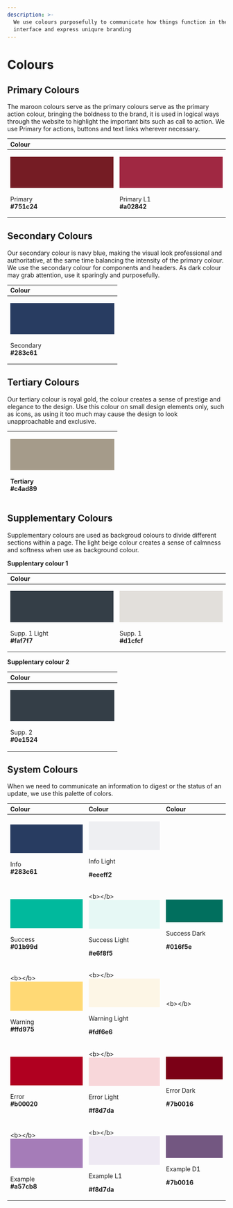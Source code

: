 ```yaml
---
description: >-
  We use colours purposefully to communicate how things function in the
  interface and express uniqure branding
---
```


# Colours

## Primary Colours

The maroon colours serve as the primary colours serve as the primary action colour, bringing the boldness to the brand, it is used in logical ways through the website to highlight the important bits such as call to action. We use Primary for actions, buttons and text links wherever necessary.

<table>
  <thead>
    <tr>
      <th style="text-align:left">Colour</th>
      <th style="text-align:left"></th>
    </tr>
  </thead>
  <tbody>
    <tr>
      <td style="text-align:left">
        <p>
          <img src="../.gitbook/assets/primary.png" alt/>
        </p>
        <p>Primary
          <br /> <b>#751c24</b>
        </p>
      </td>
      <td style="text-align:left">
        <p>
          <img src="../.gitbook/assets/primary-l1.png" alt/>
        </p>
        <p>Primary L1
          <br /> <b>#a02842</b>
        </p>
      </td>
    </tr>
  </tbody>
</table>

## Secondary Colours

Our secondary colour is navy blue, making the visual look professional and authoritative, at the same time balancing the intensity of the primary colour. We use the secondary colour for components and headers. As dark colour may grab attention, use it sparingly and purposefully.

<table>
  <thead>
    <tr>
      <th style="text-align:left">Colour</th>
    </tr>
  </thead>
  <tbody>
    <tr>
      <td style="text-align:left">
        <p>
          <img src="../.gitbook/assets/secondary_-283c61.png" alt/>
        </p>
        <p>Secondary
          <br /> <b>#283c61</b>
        </p>
      </td>
    </tr>
  </tbody>
</table>

## Tertiary Colours

Our tertiary colour is royal gold, the colour creates a sense of prestige and elegance to the design. Use this colour on small design elements only, such as icons, as using it too much may cause the design to look unapproachable and exclusive.

<table>
  <thead>
    <tr>
      <th style="text-align:left">
        <p>
          <img src="../.gitbook/assets/khakid1_-a59b8a.png" alt/>
        </p>
        <p>Tertiary
          <br /><b>#c4ad89</b>
        </p>
      </th>
    </tr>
  </thead>
  <tbody></tbody>
</table>

## Supplementary Colours

Supplementary colours are used as backgroud colours to divide different sections within a page. The light beige colour creates a sense of calmness and softness when use as background colour.  
  
**Supplentary colour 1**

<table>
  <thead>
    <tr>
      <th style="text-align:left">Colour</th>
      <th style="text-align:left"></th>
    </tr>
  </thead>
  <tbody>
    <tr>
      <td style="text-align:left">
        <p>
          <img src="../.gitbook/assets/supplementary-bg-dark_-343e47.png" alt/>
        </p>
        <p>Supp. 1 Light
          <br /> <b>#faf7f7</b>
        </p>
      </td>
      <td style="text-align:left">
        <p>
          <img src="../.gitbook/assets/khaki_-e2dfdb.png" alt/>
        </p>
        <p>Supp. 1
          <br /> <b>#d1cfcf</b>
        </p>
      </td>
    </tr>
  </tbody>
</table>

**Supplentary colour 2**

<table>
  <thead>
    <tr>
      <th style="text-align:left">Colour</th>
    </tr>
  </thead>
  <tbody>
    <tr>
      <td style="text-align:left">
        <p>
          <img src="../.gitbook/assets/supplementary-bg-dark_-343e47.png" alt/>
        </p>
        <p>Supp. 2
          <br /> <b>#0e1524</b>
        </p>
      </td>
    </tr>
  </tbody>
</table>

## System Colours

When we need to communicate an information to digest or the status of an update, we use this palette of colors.

<table>
  <thead>
    <tr>
      <th style="text-align:left">Colour</th>
      <th style="text-align:left">Colour</th>
      <th style="text-align:left">Colour</th>
    </tr>
  </thead>
  <tbody>
    <tr>
      <td style="text-align:left">
        <p>
          <img src="../.gitbook/assets/system-info-dark_-283c61.png" alt/>
        </p>
        <p>Info
          <br /> <b>#283c61</b>
        </p>
      </td>
      <td style="text-align:left">
        <p>
          <img src="../.gitbook/assets/system-info-light_-eeeff2.png" alt/>
        </p>
        <p>Info Light</p>
        <p><b>  #eeeff2</b>
        </p>
      </td>
      <td style="text-align:left"></td>
    </tr>
    <tr>
      <td style="text-align:left">
        <p>
          <img src="../.gitbook/assets/system-success-01b99d.png" alt/>
        </p>
        <p>Success
          <br /><b> #01b99d</b>
        </p>
      </td>
      <td style="text-align:left">
        <p>&lt;b&gt;&lt;/b&gt;
          <img src="../.gitbook/assets/system-success-light-e6f8f5.png"
          alt/>
        </p>
        <p>Success Light</p>
        <p><b>  #e6f8f5</b>
        </p>
      </td>
      <td style="text-align:left">
        <p>&#x200B;
          <img src="../.gitbook/assets/system-success-dark-016f5e.png" alt/>&#x200B;</p>
        <p>Success Dark</p>
        <p><b> #016f5e</b>
        </p>
      </td>
    </tr>
    <tr>
      <td style="text-align:left">
        <p>&lt;b&gt;&lt;/b&gt;
          <img src="../.gitbook/assets/system-warning-ffd975.png"
          alt/>
        </p>
        <p>Warning
          <br /><b> #ffd975</b>
        </p>
      </td>
      <td style="text-align:left">
        <p>&lt;b&gt;&lt;/b&gt;
          <img src="../.gitbook/assets/system-warning-l1-fdf6e6.png"
          alt/>
        </p>
        <p>Warning Light</p>
        <p><b>  #fdf6e6</b>
        </p>
      </td>
      <td style="text-align:left">&lt;b&gt;&lt;/b&gt;</td>
    </tr>
    <tr>
      <td style="text-align:left">
        <p>
          <img src="../.gitbook/assets/system-error-b00020.png" alt/>
        </p>
        <p>Error
          <br /><b> #b00020</b>
        </p>
      </td>
      <td style="text-align:left">
        <p>&lt;b&gt;&lt;/b&gt;
          <img src="../.gitbook/assets/system-error-l1-f8d7da.png"
          alt/>
        </p>
        <p>Error Light</p>
        <p><b>  #f8d7da</b>
        </p>
      </td>
      <td style="text-align:left">
        <p>&#x200B;
          <img src="../.gitbook/assets/system-error-d1-7b0016.png" alt/>&#x200B;</p>
        <p>Error Dark</p>
        <p><b> #7b0016</b>
        </p>
      </td>
    </tr>
    <tr>
      <td style="text-align:left">
        <p>&lt;b&gt;&lt;/b&gt;
          <img src="../.gitbook/assets/system-example-a57cb8.png"
          alt/>
        </p>
        <p>Example
          <br /><b> #a57cb8</b>
        </p>
      </td>
      <td style="text-align:left">
        <p>&lt;b&gt;&lt;/b&gt;
          <img src="../.gitbook/assets/system-example-l1-eee9f3.png"
          alt/>
        </p>
        <p>Example L1</p>
        <p><b>  #f8d7da</b>
        </p>
      </td>
      <td style="text-align:left">
        <p>&#x200B;
          <img src="../.gitbook/assets/system-example-d1-735781.png" alt/>&#x200B;</p>
        <p>Example D1</p>
        <p><b> #7b0016</b>
        </p>
      </td>
    </tr>
  </tbody>
</table>

